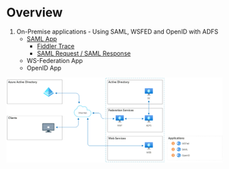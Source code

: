 # Overview

1. On-Premise applications - Using SAML, WSFED and OpenID with ADFS
    - [SAML App](2-On-Premise-Apps-AD-Auth/OnPremApp-SAML-ADFS.md)
        - [Fiddler Trace](2-On-Premise-Apps-AD-Auth/OnPremApp-SAML-ADFS-Fiddler.md)
        - [SAML Request / SAML Response](2-On-Premise-Apps-AD-Auth/OnPremApp-SAML-Response.md)
    - WS-Federation App
    - OpenID App

![Overview](/img/2-OnPrem-Overview.png)